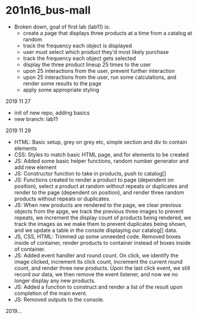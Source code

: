# 201n16_bus-mall

- Broken down, goal of first lab (lab11) is:
  - create a page that displays three products at a time from a catalog at random
  - track the frequency each object is displayed
  - user must select which product they'd most likely purchase
  - track the frequency each object gets selected
  - display the three product lineup 25 times to the user
  - upon 25 interactions from the user, prevent further interaction
  - upon 25 interactions from the user, run some calculations, and render some results to the page
  - apply some appropriate styling

2019 11 27
- init of new repo, adding basics
- new branch: lab11

2019 11 29
- HTML: Basic setup, grey on grey etc, simple section and div to contain elements
- CSS: Styles to match basic HTML page, and for elements to be created
- JS: Added some basic helper functions, random number generator and add new element
- JS: Constructor function to take in products, push to catalog[]
- JS: Functions created to render a product to page (dependent on position), select a product at random without repeats or duplicates and render to the page (dependent on position), and render three random products without repeats or duplicates.
- JS: When new products are rendered to the page, we clear previous objects from the apge, we track the previous three images to prevent repeats, we increment the display count of products being rendered, we track the images as we make them to prevent duplicates being shown, and we update a table in the console displaying our catalog[] data.
- JS, CSS, HTML: Trimmed up some unneeded code. Removed boxes inside of container, render products to container instead of boxes inside of container.
- JS: Added event handler and round count. On click, we identify the image clicked, increment its click count, increment the current round count, and render three new products. Upon the last click event, we still record our data, we then remove the event listener, and now we no longer display any new products.
- JS: Added a function to construct and render a list of the result upon completion of the main event.
- JS: Removed outputs to the console.

2019...
